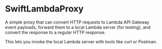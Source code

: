 # SwiftLambdaProxy

A simple proxy that can convert HTTP requests to Lambda API Gateway event payloads,
forward them to a local Lambda server (for testing), and convert the response
to a regular HTTP response.

This lets you invoke the local Lambda server with tools like curl or Postman.

